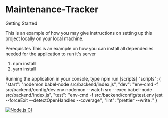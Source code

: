 # Maintenance-Tracker

Getting Started

This is an example of how you may give instructions on setting up this project locally on your local machine.

Perequisites
  This is an example on how you can install all dependecies needed for the application to run it's server
  1. npm install
  2. yarn install

Running the application
  in your console, type npm run [scripts]
      "scripts": {
        "start": "nodemon babel-node src/backend/index.js",
        "dev": "env-cmd -f src/backend/config/dev.env nodemon --watch src --exec babel-node src/backend/index.js",
        "test": "env-cmd -f src/backend/config/test.env  jest --forceExit --detectOpenHandles --coverage",
        "lint": "prettier --write ."
    }

[![Node.js CI](https://github.com/don336/Maintenance-Tracker/actions/workflows/node.js.yml/badge.svg)](https://github.com/don336/Maintenance-Tracker/actions/workflows/node.js.yml)
